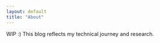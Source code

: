 ```yaml
---
layout: default
title: "About"
---
```


WIP :)
This blog reflects my technical journey and research.
